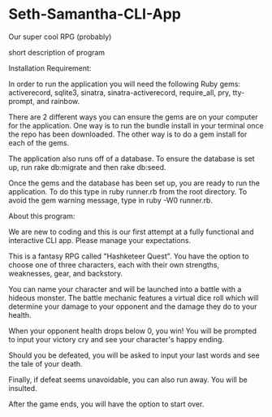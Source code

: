# Seth-Samantha-CLI-App
Our super cool RPG (probably)

short description of program 

Installation Requirement: 

In order to run the application you will need the following Ruby gems: activerecord, sqlite3, sinatra, sinatra-activerecord, require_all, pry, tty-prompt, and rainbow.

There are 2 different ways you can ensure the gems are on your computer for the application. One way is to run the bundle install in your terminal once the repo has been downloaded. The other way is to do a gem install for each of the gems. 

The application also runs off of a database. To ensure the database is set up, run rake db:migrate and then rake db:seed. 

Once the gems and the database has been set up, you are ready to run the application. To do this type in ruby runner.rb from the root directory. 
To avoid the gem warning message, type in ruby -W0 runner.rb.

About this program:

We are new to coding and this is our first attempt at a fully functional and interactive CLI app. Please manage your expectations.

This is a fantasy RPG called "Hashketeer Quest". You have the option to choose one of three characters, each with their own strengths, weaknesses, gear, and backstory.

You can name your character and will be launched into a battle with a hideous monster.  The battle mechanic features a virtual dice roll which will determine your damage to your opponent and the damage they do to your health.  

When your opponent health drops below 0, you win!  You will be prompted to input your victory cry and see your character's happy ending.

Should you be defeated, you will be asked to input your last words and see the tale of your death.


Finally, if defeat seems unavoidable, you can also run away.
You will be insulted.

After the game ends, you will have the option to start over.

